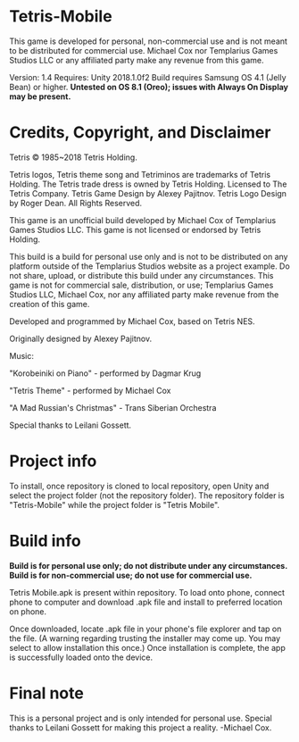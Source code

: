 # Tetris-Mobile

This game is developed for personal, non-commercial use and is not meant to be distributed for commercial use.
Michael Cox nor Templarius Games Studios LLC or any affiliated party make any revenue from this game.

Version: 1.4
Requires: Unity 2018.1.0f2
Build requires Samsung OS 4.1 (Jelly Bean) or higher. **Untested on OS 8.1 (Oreo); issues with Always On Display may be present.**

# Credits, Copyright, and Disclaimer
Tetris © 1985~2018 Tetris Holding. 

Tetris logos, Tetris theme song and Tetriminos are trademarks of Tetris Holding. The Tetris trade dress is owned by Tetris Holding. Licensed to The Tetris Company. Tetris Game Design by Alexey Pajitnov. Tetris Logo Design by Roger Dean. All Rights Reserved. 

This game is an unofficial build developed by Michael Cox of Templarius Games Studios LLC. This game is not licensed or endorsed by Tetris Holding.

This build is a build for personal use only and is not to be distributed on any platform outside of the Templarius Studios website as a project example. Do not share, upload, or distribute this build under any circumstances. This game is not for commercial sale, distribution, or use; Templarius Games Studios LLC, Michael Cox, nor any affiliated party make revenue from the creation of this game.

Developed and programmed by Michael Cox, based on Tetris NES.

Originally designed by Alexey Pajitnov. 

Music:

"Korobeiniki on Piano" - performed by Dagmar Krug

"Tetris Theme" - performed by Michael Cox

"A Mad Russian's Christmas" - Trans Siberian Orchestra

Special thanks to Leilani Gossett.

# Project info
To install, once repository is cloned to local repository, open Unity and select the project folder (not the repository folder). The repository folder is "Tetris-Mobile" while the project folder is "Tetris Mobile".

# Build info
**Build is for personal use only; do not distribute under any circumstances. Build is for non-commercial use; do not use for commercial use.**

Tetris Mobile.apk is present within repository. To load onto phone, connect phone to computer and download .apk file and install to preferred location on phone.

Once downloaded, locate .apk file in your phone's file explorer and tap on the file. (A warning regarding trusting the installer may come up. You may select to allow installation this once.) Once installation is complete, the app is successfully loaded onto the device.


# Final note
This is a personal project and is only intended for personal use. Special thanks to Leilani Gossett for making this project a reality. 
-Michael Cox.